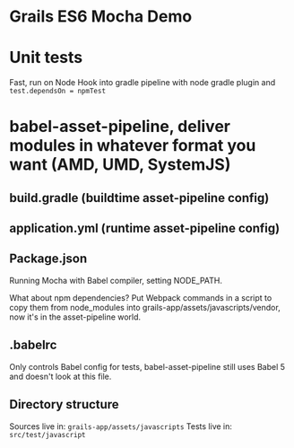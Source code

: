 # Grails ES6 Mocha Demo


# Unit tests
Fast, run on Node
Hook into gradle pipeline with node gradle plugin and `test.dependsOn = npmTest`

# babel-asset-pipeline, deliver modules in whatever format you want (AMD, UMD, SystemJS)


## build.gradle (buildtime asset-pipeline config)

## application.yml (runtime asset-pipeline config)

## Package.json
Running Mocha with Babel compiler, setting NODE_PATH.

What about npm dependencies? Put Webpack commands in a script to copy them from node_modules into grails-app/assets/javascripts/vendor, now it's in the asset-pipeline world.

## .babelrc
Only controls Babel config for tests, babel-asset-pipeline still uses Babel 5 and doesn't look at this file.

## Directory structure
Sources live in: `grails-app/assets/javascripts`
Tests live in: `src/test/javascript`
